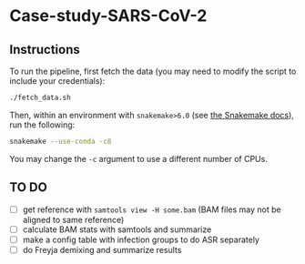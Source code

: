 # Case-study-SARS-CoV-2

## Instructions
To run the pipeline, first fetch the data (you may need to modify the script to include your credentials):

```bash
./fetch_data.sh
```

Then, within an environment with `snakemake>6.0` (see [the Snakemake docs](https://snakemake.readthedocs.io/en/stable/getting_started/installation.html)), run the following:

```bash
snakemake --use-conda -c8
```

You may change the `-c` argument to use a different number of CPUs.

## TO DO
- [ ] get reference with `samtools view -H some.bam` (BAM files may not be aligned to same reference)
- [ ] calculate BAM stats with samtools and summarize
- [ ] make a config table with infection groups to do ASR separately
- [ ] do Freyja demixing and summarize results
